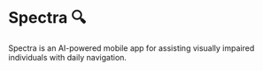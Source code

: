 # Spectra 🔍

Spectra is an AI-powered mobile app for assisting visually impaired individuals with daily navigation.
